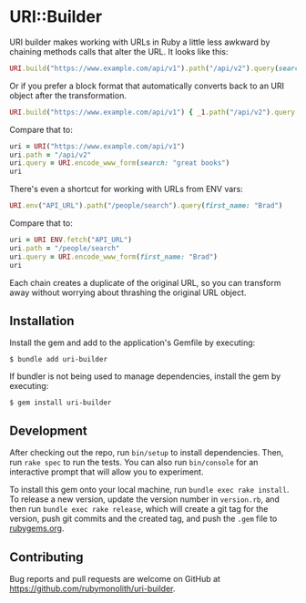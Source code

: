 # URI::Builder

URI builder makes working with URLs in Ruby a little less awkward by chaining methods calls that alter the URL. It looks like this:

```ruby
URI.build("https://www.example.com/api/v1").path("/api/v2").query(search: "great books").uri
```

Or if you prefer a block format that automatically converts back to an URI object after the transformation.

```ruby
URI.build("https://www.example.com/api/v1") { _1.path("/api/v2").query search: "great books" }
```

Compare that to:

```ruby
uri = URI("https://www.example.com/api/v1")
uri.path = "/api/v2"
uri.query = URI.encode_www_form(search: "great books")
uri
```

There's even a shortcut for working with URLs from ENV vars:

```ruby
URI.env("API_URL").path("/people/search").query(first_name: "Brad")
```

Compare that to:

```ruby
uri = URI ENV.fetch("API_URL")
uri.path = "/people/search"
uri.query = URI.encode_www_form(first_name: "Brad")
uri
```

Each chain creates a duplicate of the original URL, so you can transform away without worrying about thrashing the original URL object.

## Installation

Install the gem and add to the application's Gemfile by executing:

    $ bundle add uri-builder

If bundler is not being used to manage dependencies, install the gem by executing:

    $ gem install uri-builder

## Development

After checking out the repo, run `bin/setup` to install dependencies. Then, run `rake spec` to run the tests. You can also run `bin/console` for an interactive prompt that will allow you to experiment.

To install this gem onto your local machine, run `bundle exec rake install`. To release a new version, update the version number in `version.rb`, and then run `bundle exec rake release`, which will create a git tag for the version, push git commits and the created tag, and push the `.gem` file to [rubygems.org](https://rubygems.org).

## Contributing

Bug reports and pull requests are welcome on GitHub at https://github.com/rubymonolith/uri-builder.
